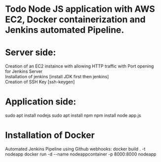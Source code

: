 # Todo Node JS application with AWS EC2, Docker containerization and Jenkins automated Pipeline.

# Server side:
Creation of an EC2 instaince with allowing HTTP traffic with Port opening for Jenkins Server  
Installation of jenkins [install JDK first then jenkins]  
Creation of SSH Key [ssh-keygen]  


# Application side:
sudo apt install nodejs
sudo apt install npm
npm install
node app.js

# Installation of Docker 

Automated Jenkins Pipeline using Github webhooks:
docker build . -t nodeapp
docker run -d --name nodeappcontainer -p 8000:8000 nodeapp
